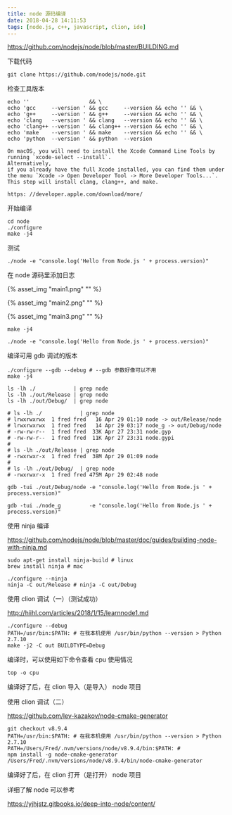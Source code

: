 ```yaml
---
title: node 源码编译
date: 2018-04-28 14:11:53
tags: [node.js, c++, javascript, clion, ide]
---
```


<https://github.com/nodejs/node/blob/master/BUILDING.md>

<!--more-->

下载代码

```
git clone https://github.com/nodejs/node.git
```

检查工具版本

```
echo ''                   && \
echo 'gcc     --version ' && gcc     --version && echo '' && \
echo 'g++     --version ' && g++     --version && echo '' && \
echo 'clang   --version ' && clang   --version && echo '' && \
echo 'clang++ --version ' && clang++ --version && echo '' && \
echo 'make    --version ' && make    --version && echo '' && \
echo 'python  --version ' && python  --version

On macOS, you will need to install the Xcode Command Line Tools by running `xcode-select --install`.
Alternatively,
if you already have the full Xcode installed, you can find them under the menu `Xcode -> Open Developer Tool -> More Developer Tools...`.
This step will install clang, clang++, and make.

https: //developer.apple.com/download/more/
```

开始编译

```
cd node
./configure
make -j4
```

测试

```
./node -e "console.log('Hello from Node.js ' + process.version)"
```

在 node 源码里添加日志

{% asset_img "main1.png" "" %}

{% asset_img "main2.png" "" %}

{% asset_img "main3.png" "" %}

```
make -j4

./node -e "console.log('Hello from Node.js ' + process.version)"
```


编译可用 gdb 调试的版本

```
./configure --gdb --debug # --gdb 参数好像可以不用
make -j4

ls -lh ./            | grep node
ls -lh ./out/Release | grep node
ls -lh ./out/Debug/  | grep node

# ls -lh ./            | grep node
# lrwxrwxrwx  1 fred fred   16 Apr 29 01:10 node -> out/Release/node
# lrwxrwxrwx  1 fred fred   14 Apr 29 03:17 node_g -> out/Debug/node
# -rw-rw-r--  1 fred fred  33K Apr 27 23:31 node.gyp
# -rw-rw-r--  1 fred fred  11K Apr 27 23:31 node.gypi
# 
# ls -lh ./out/Release | grep node
# -rwxrwxr-x  1 fred fred  38M Apr 29 01:09 node
# 
# ls -lh ./out/Debug/  | grep node
# -rwxrwxr-x  1 fred fred 475M Apr 29 02:48 node

gdb -tui ./out/Debug/node -e "console.log('Hello from Node.js ' + process.version)"

gdb -tui ./node_g         -e "console.log('Hello from Node.js ' + process.version)"
```

使用 ninja 编译

<https://github.com/nodejs/node/blob/master/doc/guides/building-node-with-ninja.md>

```
sudo apt-get install ninja-build # linux
brew install ninja # mac

./configure --ninja
ninja -C out/Release # ninja -C out/Debug 
```


使用 clion 调试（一）（测试成功）

<http://hiihl.com/articles/2018/1/15/learnnode1.md>

```
./configure --debug
PATH=/usr/bin:$PATH: # 在我本机使用 /usr/bin/python --version > Python 2.7.10
make -j2 -C out BUILDTYPE=Debug
```

编译时，可以使用如下命令查看 cpu 使用情况

`top -o cpu`

编译好了后，在 clion 导入（是导入） node 项目


使用 clion 调试（二）

<https://github.com/lev-kazakov/node-cmake-generator>

```
git checkout v8.9.4
PATH=/usr/bin:$PATH: # 在我本机使用 /usr/bin/python --version > Python 2.7.10
PATH=/Users/Fred/.nvm/versions/node/v8.9.4/bin:$PATH: # 
npm install -g node-cmake-generator
/Users/Fred/.nvm/versions/node/v8.9.4/bin/node-cmake-generator
```

编译好了后，在 clion 打开（是打开） node 项目


详细了解 node 可以参考

<https://yjhjstz.gitbooks.io/deep-into-node/content/>

